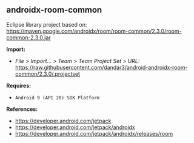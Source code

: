 ## androidx-room-common

Eclipse library project based on:<br/>
https://maven.google.com/androidx/room/room-common/2.3.0/room-common-2.3.0.jar

**Import:**
- _File > Import... > Team > Team Project Set > URL:_<br/>
  https://raw.githubusercontent.com/dandar3/android-androidx-room-common/2.3.0/.projectset

**Requires:**
- `Android 9 (API 28) SDK Platform`

**References:**
- https://developer.android.com/jetpack
- https://developer.android.com/jetpack/androidx
- https://developer.android.com/jetpack/androidx/releases/room